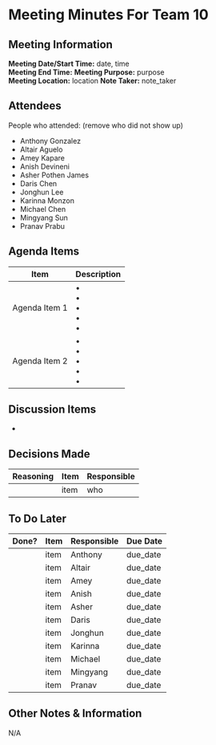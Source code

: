 # Meeting Minutes For Team 10
## Meeting Information
**Meeting Date/Start Time:** date, time  
**Meeting End Time:** 
**Meeting Purpose:** purpose  
**Meeting Location:** location
**Note Taker:** note_taker 

## Attendees
People who attended:
(remove who did not show up)
- Anthony Gonzalez
- Altair Aguelo
- Amey Kapare
- Anish Devineni
- Asher Pothen James
- Daris Chen
- Jonghun Lee
- Karinna Monzon
- Michael Chen
- Mingyang Sun
- Pranav Prabu

## Agenda Items

Item | Description
---- | ----
Agenda Item 1 | • <br>• <br>• <br>• <br>• 
Agenda Item 2 | • <br>• <br>• <br>• <br>• 

## Discussion Items
- 

## Decisions Made
| Reasoning | Item | Responsible |
| ---- | ---- | ---- |
| | item | who | 

## To Do Later
| Done? | Item | Responsible | Due Date |
| ---- | ---- | ---- | ---- |
| | item | Anthony | due_date |
| | item | Altair | due_date |
| | item | Amey | due_date |
| | item | Anish | due_date |
| | item | Asher | due_date |
| | item | Daris | due_date |
| | item | Jonghun | due_date |
| | item | Karinna | due_date |
| | item | Michael | due_date |
| | item | Mingyang | due_date |
| | item | Pranav | due_date |

## Other Notes & Information
N/A

